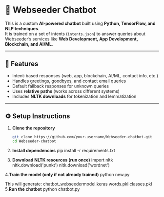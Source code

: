 # 🤖 Webseeder Chatbot

This is a custom **AI-powered chatbot** built using **Python, TensorFlow, and NLP techniques**.  
It is trained on a set of intents (`intents.json`) to answer queries about Webseeder’s services like **Web Development, App Development, Blockchain, and AI/ML**.

---

## 🚀 Features
- Intent-based responses (web, app, blockchain, AI/ML, contact info, etc.)
- Handles greetings, goodbyes, and contact email queries
- Default fallback responses for unknown queries
- Uses **relative paths** (works across different systems)
- Includes **NLTK downloads** for tokenization and lemmatization

---

## ⚙️ Setup Instructions

1. **Clone the repository**
   ```bash
   git clone https://github.com/your-username/Webseeder-chatbot.git
   cd Webseeder-chatbot

2. **Install dependencies**
     pip install -r requirements.txt

3. **Download NLTK resources (run once)**
   import nltk
   nltk.download('punkt')
   nltk.download('wordnet')

4.**Train the model (only if not already trained)**
   python new.py

   This will generate:
    chatbot_webseedermodel.keras
    words.pkl
    classes.pkl
5.**Run the chatbot**
    python chatbot.py
